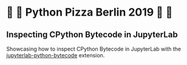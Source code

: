 # 🍕 🐍 Python Pizza Berlin 2019 🐍 🍕

## Inspecting CPython Bytecode in JupyterLab

Showcasing how to inspect CPython Bytecode in JupyterLab with the [jupyterlab-python-bytecode](https://github.com/jtpio/jupyterlab-python-bytecode) extension.